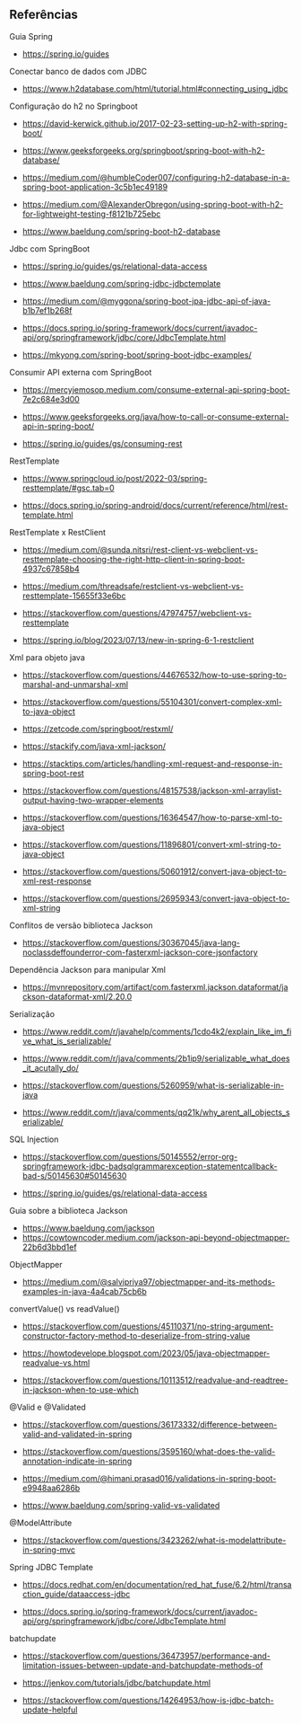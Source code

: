 ## Referências

Guia Spring

- https://spring.io/guides

Conectar banco de dados com JDBC

- https://www.h2database.com/html/tutorial.html#connecting_using_jdbc

Configuração do h2 no Springboot

- https://david-kerwick.github.io/2017-02-23-setting-up-h2-with-spring-boot/

- https://www.geeksforgeeks.org/springboot/spring-boot-with-h2-database/

- https://medium.com/@humbleCoder007/configuring-h2-database-in-a-spring-boot-application-3c5b1ec49189

- https://medium.com/@AlexanderObregon/using-spring-boot-with-h2-for-lightweight-testing-f8121b725ebc

- https://www.baeldung.com/spring-boot-h2-database

Jdbc com SpringBoot

- https://spring.io/guides/gs/relational-data-access

- https://www.baeldung.com/spring-jdbc-jdbctemplate

- https://medium.com/@myggona/spring-boot-jpa-jdbc-api-of-java-b1b7ef1b268f

- https://docs.spring.io/spring-framework/docs/current/javadoc-api/org/springframework/jdbc/core/JdbcTemplate.html

- https://mkyong.com/spring-boot/spring-boot-jdbc-examples/

Consumir API externa com SpringBoot

- https://mercyjemosop.medium.com/consume-external-api-spring-boot-7e2c684e3d00

- https://www.geeksforgeeks.org/java/how-to-call-or-consume-external-api-in-spring-boot/

- https://spring.io/guides/gs/consuming-rest

RestTemplate

- https://www.springcloud.io/post/2022-03/spring-resttemplate/#gsc.tab=0

- https://docs.spring.io/spring-android/docs/current/reference/html/rest-template.html


RestTemplate x RestClient

- https://medium.com/@sunda.nitsri/rest-client-vs-webclient-vs-resttemplate-choosing-the-right-http-client-in-spring-boot-4937c67858b4

- https://medium.com/threadsafe/restclient-vs-webclient-vs-resttemplate-15655f33e6bc

- https://stackoverflow.com/questions/47974757/webclient-vs-resttemplate

- https://spring.io/blog/2023/07/13/new-in-spring-6-1-restclient

Xml para objeto java

- https://stackoverflow.com/questions/44676532/how-to-use-spring-to-marshal-and-unmarshal-xml

- https://stackoverflow.com/questions/55104301/convert-complex-xml-to-java-object


- https://zetcode.com/springboot/restxml/

- https://stackify.com/java-xml-jackson/

- https://stacktips.com/articles/handling-xml-request-and-response-in-spring-boot-rest


- https://stackoverflow.com/questions/48157538/jackson-xml-arraylist-output-having-two-wrapper-elements


- https://stackoverflow.com/questions/16364547/how-to-parse-xml-to-java-object

- https://stackoverflow.com/questions/11896801/convert-xml-string-to-java-object

- https://stackoverflow.com/questions/50601912/convert-java-object-to-xml-rest-response

- https://stackoverflow.com/questions/26959343/convert-java-object-to-xml-string

Conflitos de versão biblioteca Jackson

- https://stackoverflow.com/questions/30367045/java-lang-noclassdeffounderror-com-fasterxml-jackson-core-jsonfactory

Dependência Jackson para manipular Xml

- https://mvnrepository.com/artifact/com.fasterxml.jackson.dataformat/jackson-dataformat-xml/2.20.0

Serialização

- https://www.reddit.com/r/javahelp/comments/1cdo4k2/explain_like_im_five_what_is_serializable/

- https://www.reddit.com/r/java/comments/2b1ip9/serializable_what_does_it_acutally_do/

- https://stackoverflow.com/questions/5260959/what-is-serializable-in-java

- https://www.reddit.com/r/java/comments/qq21k/why_arent_all_objects_serializable/

SQL Injection

- https://stackoverflow.com/questions/50145552/error-org-springframework-jdbc-badsqlgrammarexception-statementcallback-bad-s/50145630#50145630

- https://spring.io/guides/gs/relational-data-access

Guia sobre a biblioteca Jackson

- https://www.baeldung.com/jackson
- https://cowtowncoder.medium.com/jackson-api-beyond-objectmapper-22b6d3bbd1ef

ObjectMapper

- https://medium.com/@salvipriya97/objectmapper-and-its-methods-examples-in-java-4a4cab75cb6b



convertValue() vs readValue()

- https://stackoverflow.com/questions/45110371/no-string-argument-constructor-factory-method-to-deserialize-from-string-value

- https://howtodevelope.blogspot.com/2023/05/java-objectmapper-readvalue-vs.html


- https://stackoverflow.com/questions/10113512/readvalue-and-readtree-in-jackson-when-to-use-which

@Valid e @Validated

- https://stackoverflow.com/questions/36173332/difference-between-valid-and-validated-in-spring

- https://stackoverflow.com/questions/3595160/what-does-the-valid-annotation-indicate-in-spring

- https://medium.com/@himani.prasad016/validations-in-spring-boot-e9948aa6286b

- https://www.baeldung.com/spring-valid-vs-validated

@ModelAttribute

- https://stackoverflow.com/questions/3423262/what-is-modelattribute-in-spring-mvc

Spring JDBC Template

- https://docs.redhat.com/en/documentation/red_hat_fuse/6.2/html/transaction_guide/dataaccess-jdbc

- https://docs.spring.io/spring-framework/docs/current/javadoc-api/org/springframework/jdbc/core/JdbcTemplate.html

batchupdate

- https://stackoverflow.com/questions/36473957/performance-and-limitation-issues-between-update-and-batchupdate-methods-of

- https://jenkov.com/tutorials/jdbc/batchupdate.html

- https://stackoverflow.com/questions/14264953/how-is-jdbc-batch-update-helpful

